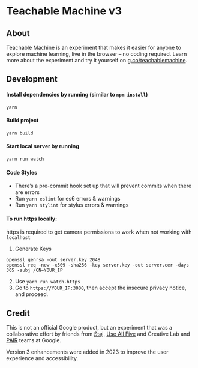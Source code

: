 # Teachable Machine v3

## About

Teachable Machine is an experiment that makes it easier for anyone to explore machine learning, live in the browser – no coding required. Learn more about the experiment and try it yourself on [g.co/teachablemachine](https://g.co/teachablemachine).

## Development

#### Install dependencies by running (similar to `npm install`)

```
yarn
```

#### Build project

```
yarn build
```

#### Start local server by running

```
yarn run watch
```

#### Code Styles

- There’s a pre-commit hook set up that will prevent commits when there are errors
- Run `yarn eslint` for es6 errors & warnings
- Run `yarn stylint` for stylus errors & warnings

#### To run https locally:

https is required to get camera permissions to work when not working with `localhost`

1. Generate Keys

```
openssl genrsa -out server.key 2048
openssl req -new -x509 -sha256 -key server.key -out server.cer -days 365 -subj /CN=YOUR_IP
```

2. Use `yarn run watch-https`
3. Go to `https://YOUR_IP:3000`, then accept the insecure privacy notice, and proceed.

## Credit

This is not an official Google product, but an experiment that was a collaborative effort by friends from [Støj](http://stoj.io/), [Use All Five](https://useallfive.com/) and Creative Lab and [PAIR](https://ai.google/pair/) teams at Google.

Version 3 enhancements were added in 2023 to improve the user experience and accessibility.
